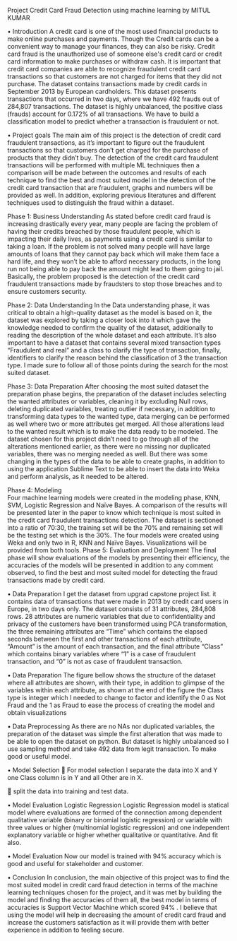 Project
               Credit Card Fraud Detection
                 using machine learning
		by 
                                                                                                         MITUL KUMAR

•	Introduction
A credit card is one of the most used financial products to make online purchases and payments. Though the Credit cards can be a convenient way to manage your finances, they can also be risky. Credit card fraud is the unauthorized use of someone else's credit card or credit card information to make purchases or withdraw cash.
It is important that credit card companies are able to recognize fraudulent credit card transactions so that customers are not charged for items that they did not purchase. 
The dataset contains transactions made by credit cards in September 2013 by European cardholders. This dataset presents transactions that occurred in two days, where we have 492 frauds out of 284,807 transactions. The dataset is highly unbalanced, the positive class (frauds) account for 0.172% of all transactions.
We have to build a classification model to predict whether a transaction is fraudulent or not.

•	Project goals
The main aim of this project is the detection of credit card fraudulent transactions, as it’s important to figure out the fraudulent transactions so that customers don’t get charged for the purchase of products that they didn’t buy. The detection of the credit card fraudulent transactions will be performed with multiple ML techniques then a comparison will be made between the outcomes and results of each technique to find the best and most suited model in the detection of the credit card transaction that are fraudulent, graphs and numbers will be provided as well. In addition, exploring previous literatures and different techniques used to distinguish the fraud within a dataset. 

  Phase 1: Business Understanding
               As stated before credit card fraud is increasing drastically every year, many people are facing the      problem of having their credits breached by those fraudulent people, which is impacting their daily lives, as payments using a credit card is similar to taking a loan. If the problem is not solved many people will have large amounts of loans that they cannot pay back which will make them face a hard life, and they won’t be able to afford necessary products, in the long run not being able to pay back the amount might lead to them going to jail. Basically, the problem proposed is the detection of the credit card fraudulent transactions made by fraudsters to stop those breaches and to ensure customers security.

Phase 2: Data Understanding
        In the Data understanding phase, it was critical to obtain a high-quality dataset as the model is based on it, the dataset was explored by taking a closer look into it which gave the knowledge needed to confirm the quality of the dataset, additionally to reading the description of the whole dataset and each attribute. It’s also important to have a dataset that contains several mixed transaction types “Fraudulent and real” and a class to clarify the type of transaction, finally, identifiers to clarify the reason behind the classification of 3 the transaction type. I made sure to follow all of those points during the search for the most suited dataset.



Phase 3: Data Preparation
       After choosing the most suited dataset the preparation phase begins, the preparation of the dataset includes selecting the wanted attributes or variables, cleaning it by excluding Null rows, deleting duplicated variables, treating outlier if necessary, in addition to transforming data types to the wanted type, data merging can be performed as well where two or more attributes get merged. All those alterations lead to the wanted result which is to make the data ready to be modeled. The dataset chosen for this project didn’t need to go through all of the alterations mentioned earlier, as there were no missing nor duplicated variables, there was no merging needed as well. But there was some changing in the types of the data to be able to create graphs, in addition to using the application Sublime Text to be able to insert the data into Weka and perform analysis, as it needed to be altered.

Phase 4: Modeling	
   Four machine learning models were created in the modeling phase, KNN, SVM, Logistic Regression and Naïve Bayes. A comparison of the results will be presented later in the paper to know which technique is most suited in the credit card fraudulent transactions detection. The dataset is sectioned into a ratio of 70:30, the training set will be the 70% and remaining set will be the testing set which is the 30%. The four models were created using Weka and only two in R, KNN and Naïve Bayes. Visualizations will be provided from both tools.
Phase 5: Evaluation and Deployment
   The final phase will show evaluations of the models by presenting their efficiency, the accuracies of the models will be presented in addition to any comment observed, to find the best and most suited model for detecting the fraud transactions made by credit card.

•	Data Preparation
  I get the dataset from upgrad capstone project list. it contains data of transactions that were made in 2013 by credit card users in Europe, in two days only. The dataset consists of 31 attributes, 284,808 rows. 28 attributes are numeric variables that due to confidentiality and privacy of the customers have been transformed using PCA transformation, the three remaining attributes are “Time” which contains the elapsed seconds between the first and other transactions of each attribute, “Amount” is the amount of each transaction, and the final attribute “Class” which contains binary variables where “1” is a case of fraudulent transaction, and “0” is not as case of fraudulent transaction.

•	Data Preparation
The  figure bellow shows the structure of the dataset where all attributes are shown, with their type, in addition to glimpse of the variables within each attribute, as shown at the end of the figure the Class type is integer which I needed to change to factor and identify the 0 as Not Fraud and the 1 as Fraud to ease the process of creating the model and obtain visualizations
 


•	Data Preprocessing
As there are no NAs nor duplicated variables, the preparation of the dataset was simple
the first alteration that was made to be able to open the dataset on python.
But dataset is highly unbalanced so I use sampling method and take 492 data from legit transaction.
To make good or useful model.


•	Model Selection 
	For model selection I separate the  data into X and Y one Class column is in Y and all 
Other are in X.

	 

	split the data into training and test data.
 
•	Model Evaluation
             Logistic Regression
Logistic Regression model is statical model where evaluations are formed of the connection among dependent qualitative variable (binary or binomial logistic regression) or variable with three values or higher (multinomial logistic regression) and one independent explanatory variable or higher whether qualitative or quantitative. 
And fit also.
	
•	Model Evaluation
 Now our model is trained with 94% accuracy which is good and useful for stakeholder and customer.	
 


•	Conclusion
 In conclusion, the main objective of this project was to find the most suited model in credit card fraud detection in terms of the machine learning techniques chosen for the project, and it was met by building the  model and finding the accuracies of them all, the best model in terms of accuracies is Support Vector Machine which scored 94% . I believe that using the model will help in decreasing the amount of credit card fraud and increase the customers satisfaction as it will provide them with better experience in addition to feeling secure.

